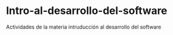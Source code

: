 # Intro-al-desarrollo-del-software
Actividades de la materia intruducción al desarrollo del software
